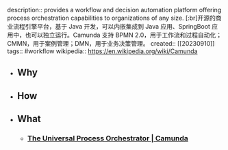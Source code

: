 description:: provides a workflow and decision automation platform offering process orchestration capabilities to organizations of any size. [:br]开源的商业流程引擎平台，基于 Java 开发，可以内嵌集成到 Java 应用、SpringBoot 应用中，也可以独立运行。Camunda 支持 BPMN 2.0，用于工作流和过程自动化；CMMN，用于案例管理；DMN，用于业务决策管理。
created:: [[20230910]]
tags:: #workflow
wikipedia:: https://en.wikipedia.org/wiki/Camunda

- ## Why
- ## How
- ## What
  - ### [The Universal Process Orchestrator | Camunda](https://camunda.com/)